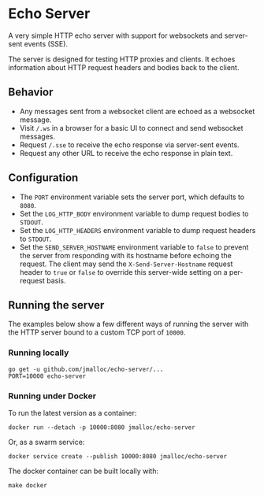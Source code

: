 # Echo Server

A very simple HTTP echo server with support for websockets and server-sent
events (SSE).

The server is designed for testing HTTP proxies and clients. It echoes
information about HTTP request headers and bodies back to the client.

## Behavior

- Any messages sent from a websocket client are echoed as a websocket message.
- Visit `/.ws` in a browser for a basic UI to connect and send websocket messages.
- Request `/.sse` to receive the echo response via server-sent events.
- Request any other URL to receive the echo response in plain text.

## Configuration

- The `PORT` environment variable sets the server port, which defaults to `8080`.
- Set the `LOG_HTTP_BODY` environment variable to dump request bodies to `STDOUT`.
- Set the `LOG_HTTP_HEADERS` environment variable to dump request headers to `STDOUT`.
- Set the `SEND_SERVER_HOSTNAME` environment variable to `false` to prevent the
  server from responding with its hostname before echoing the request. The
  client may send the `X-Send-Server-Hostname` request header to `true` or
  `false` to override this server-wide setting on a per-request basis.

## Running the server

The examples below show a few different ways of running the server with the HTTP
server bound to a custom TCP port of `10000`.

### Running locally

```
go get -u github.com/jmalloc/echo-server/...
PORT=10000 echo-server
```

### Running under Docker

To run the latest version as a container:

```
docker run --detach -p 10000:8080 jmalloc/echo-server
```

Or, as a swarm service:

```
docker service create --publish 10000:8080 jmalloc/echo-server
```

The docker container can be built locally with:

```
make docker
```

